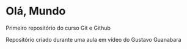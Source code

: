 # Olá, Mundo
 Primeiro repositório do curso Git e Github

 Repositório criado durante uma aula em vídeo do Gustavo Guanabara
